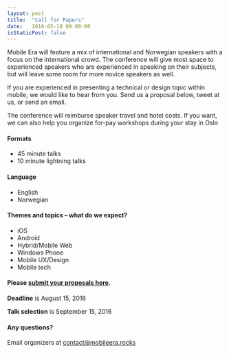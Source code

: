 ```yaml
---
layout: post
title:  "Call for Papers"
date:   2016-05-18 09:00:00
isStaticPost: false
---
```

Mobile Era will feature a mix of international and Norwegian speakers with a focus on the international crowd. The conference will give most space to experienced speakers who are experienced in speaking on their subjects, but will leave some room for more novice speakers as well.

If you are experienced in presenting a technical or design topic within mobile, we would like to hear from you. Send us a proposal below, tweet at us, or send an email.

The conference will reimburse speaker travel and hotel costs. If you want, we can also help you organize for-pay workshops during your stay in Oslo

#### Formats
* 45 minute talks
* 10 minute lightning talks

#### Language
* English
* Norwegian

#### Themes and topics – what do we expect?
* iOS
* Android
* Hybrid/Mobile Web
* Windows Phone
* Mobile UX/Design
* Mobile tech

#### Please [submit your proposals here](http://bit.ly/mobileera2016-cfp).
__Deadline__ is August 15, 2016

__Talk selection__ is September 15, 2016

#### Any questions?
Email organizers at [contact@mobileera.rocks](mailto:contact@mobileera.rocks)
